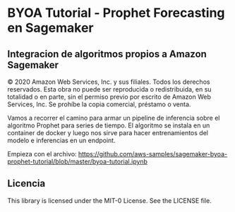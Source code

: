 
# BYOA Tutorial - Prophet Forecasting en Sagemaker
## Integracion de algoritmos propios a Amazon Sagemaker

© 2020 Amazon Web Services, Inc. y sus filiales. Todos los derechos reservados. Esta obra no puede ser reproducida o redistribuida, en su totalidad o en parte, sin el permiso previo por escrito de Amazon Web Services, Inc. Se prohíbe la copia comercial, préstamo o venta.

Vamos a recorrer el camino para armar un pipeline de inferencia sobre el algoritmo Prophet para series de tiempo. 
El algoritmo se instala en un container de docker y luego nos sirve para hacer entrenamientos del modelo e inferencias en un endpoint.

Empieza con el archivo:
https://github.com/aws-samples/sagemaker-byoa-prophet-tutorial/blob/master/byoa-tutorial.ipynb



## Licencia
This library is licensed under the MIT-0 License. See the LICENSE file.
